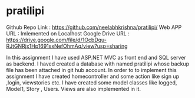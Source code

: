 # pratilipi

Github Repo Link : https://github.com/neelabhkrishna/pratilipi/
Web APP URL : Imlemented on Localhost
Google Drive URL : https://drive.google.com/file/d/1OcbDqu-RJtGNRjx1Hp1691sxNefOhmAq/view?usp=sharing

In this assignment I have used ASP.NET MVC as front end and SQL server as backend. 
I haved created a database with named pratilipi whose backup file has been attached in git hub account. In order to to implement this assignment I have created homecontroller and some action like sign up ,login, viewstories etc.
I have created some model classes like logged, Model1, Story , Users. Views are also implemented in it.
